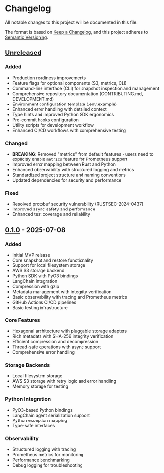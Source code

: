 # Changelog

All notable changes to this project will be documented in this file.

The format is based on [Keep a Changelog](https://keepachangelog.com/en/1.0.0/),
and this project adheres to [Semantic Versioning](https://semver.org/spec/v2.0.0.html).

## [Unreleased]

### Added
- Production readiness improvements
- Feature flags for optional components (S3, metrics, CLI)
- Command-line interface (CLI) for snapshot inspection and management
- Comprehensive repository documentation (CONTRIBUTING.md, DEVELOPMENT.md)
- Environment configuration template (.env.example)
- Enhanced error handling with detailed context
- Type hints and improved Python SDK ergonomics
- Pre-commit hooks configuration
- Utility scripts for development workflow
- Enhanced CI/CD workflows with comprehensive testing

### Changed
- **BREAKING**: Removed "metrics" from default features - users need to explicitly enable `metrics` feature for Prometheus support
- Improved error mapping between Rust and Python
- Enhanced observability with structured logging and metrics
- Standardized project structure and naming conventions
- Updated dependencies for security and performance

### Fixed
- Resolved protobuf security vulnerability (RUSTSEC-2024-0437)
- Improved async safety and performance
- Enhanced test coverage and reliability

## [0.1.0] - 2025-07-08

### Added
- Initial MVP release
- Core snapshot and restore functionality
- Support for local filesystem storage
- AWS S3 storage backend
- Python SDK with PyO3 bindings
- LangChain integration
- Compression with gzip
- Metadata management with integrity verification
- Basic observability with tracing and Prometheus metrics
- GitHub Actions CI/CD pipelines
- Basic testing infrastructure

### Core Features
- Hexagonal architecture with pluggable storage adapters
- Rich metadata with SHA-256 integrity verification
- Efficient compression and decompression
- Thread-safe operations with async support
- Comprehensive error handling

### Storage Backends
- Local filesystem storage
- AWS S3 storage with retry logic and error handling
- Memory storage for testing

### Python Integration
- PyO3-based Python bindings
- LangChain agent serialization support
- Python exception mapping
- Type-safe interfaces

### Observability
- Structured logging with tracing
- Prometheus metrics for monitoring
- Performance benchmarking
- Debug logging for troubleshooting

[Unreleased]: https://github.com/xenoscale/Persist/compare/v0.1.0...HEAD
[0.1.0]: https://github.com/xenoscale/Persist/releases/tag/v0.1.0
